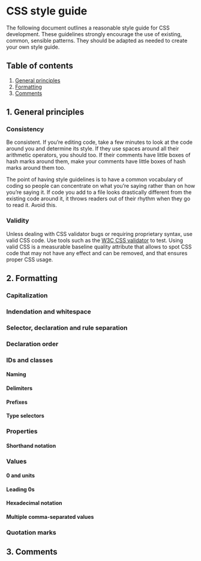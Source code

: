 # CSS style guide

The following document outlines a reasonable style guide for CSS development. These guidelines strongly encourage the use of existing, common, sensible patterns. They should be adapted as needed to create your own style guide.

## Table of contents

1. [General principles](#1-general-principles)
2. [Formatting](#2-formatting)
3. [Comments](#3-comments)

## 1. General principles

### Consistency

Be consistent. If you’re editing code, take a few minutes to look at the code around you and determine its style. If they use spaces around all their arithmetic operators, you should too. If their comments have little boxes of hash marks around them, make your comments have little boxes of hash marks around them too.

The point of having style guidelines is to have a common vocabulary of coding so people can concentrate on what you’re saying rather than on how you’re saying it. If code you add to a file looks drastically different from the existing code around it, it throws readers out of their rhythm when they go to read it. Avoid this.

### Validity

Unless dealing with CSS validator bugs or requiring proprietary syntax, use valid CSS code. Use tools such as the [W3C CSS validator](http://jigsaw.w3.org/css-validator/) to test. Using valid CSS is a measurable baseline quality attribute that allows to spot CSS code that may not have any effect and can be removed, and that ensures proper CSS usage.

## 2. Formatting

### Capitalization

### Indendation and whitespace

### Selector, declaration and rule separation

### Declaration order

### IDs and classes

#### Naming

#### Delimiters

#### Prefixes

#### Type selectors

### Properties

#### Shorthand notation

### Values

#### 0 and units

#### Leading 0s

#### Hexadecimal notation

#### Multiple comma-separated values

### Quotation marks

## 3. Comments
